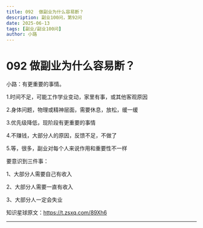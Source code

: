 ```yaml
---
title: 092  做副业为什么容易断？
description: 副业100问，第92问
date: 2025-06-13
tags: [副业/副业100问]
author: 小路
---
```


# 092  做副业为什么容易断？

小路：有更重要的事情。

1.时间不足，可能工作学业变动，家里有事，或其他客观原因

2.身体问题，物理或精神层面，需要休息，放松，缓一缓

3.优先级降低，现阶段有更重要的事情

4.不赚钱，大部分人的原因，反馈不足，不做了

5.等，很多，副业对每个人来说作用和重要性不一样

要意识到三件事：

1、大部分人需要自己有收入

2、大部分人需要一直有收入

3、大部分人一定会失业

知识星球原文：https://t.zsxq.com/89Xh6

---